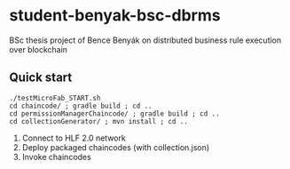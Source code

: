 # student-benyak-bsc-dbrms
BSc thesis project of Bence Benyák on distributed business rule execution over blockchain

## Quick start

```
./testMicroFab_START.sh
cd chaincode/ ; gradle build ; cd ..
cd permissionManagerChaincode/ ; gradle build ; cd ..
cd collectionGenerator/ ; mvn install ; cd ..
```
1. Connect to HLF 2.0 network
2. Deploy packaged chaincodes (with collection.json)
3. Invoke chaincodes
